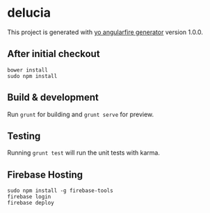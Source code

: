 # delucia

This project is generated with [yo angularfire generator](https://github.com/firebase/generator-angularfire)
version 1.0.0.

## After initial checkout

```
bower install
sudo npm install
```

## Build & development

Run `grunt` for building and `grunt serve` for preview.

## Testing

Running `grunt test` will run the unit tests with karma.

## Firebase Hosting

```
sudo npm install -g firebase-tools
firebase login
firebase deploy
```
